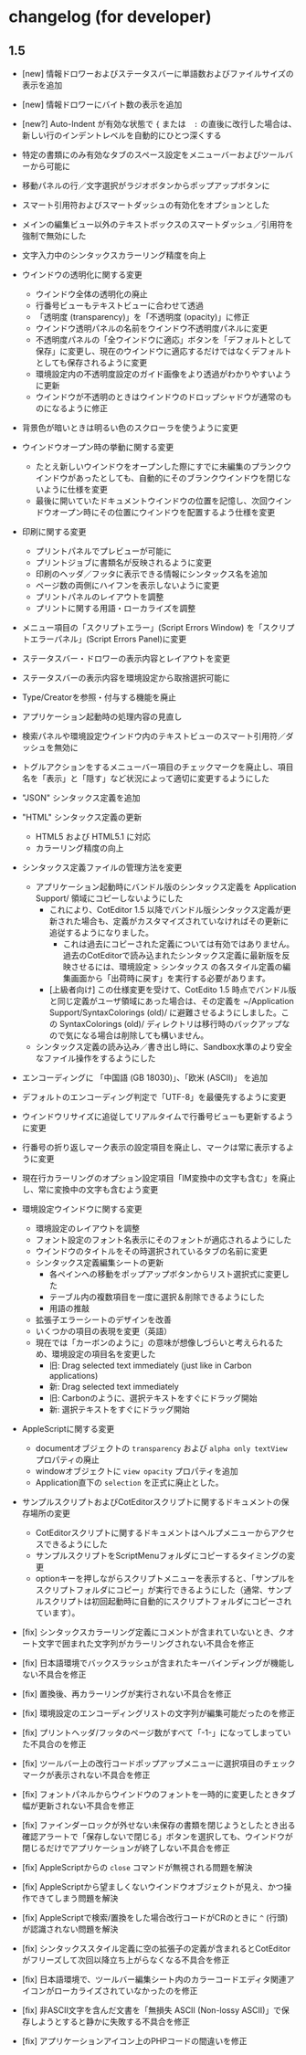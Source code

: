 
changelog (for developer)
==========================

1.5
--------------------------
- [new] 情報ドロワーおよびステータスバーに単語数およびファイルサイズの表示を追加
- [new] 情報ドロワーにバイト数の表示を追加
- [new?] Auto-Indent が有効な状態で `{` または　`:` の直後に改行した場合は、新しい行のインデントレベルを自動的にひとつ深くする
- 特定の書類にのみ有効なタブのスペース設定をメニューバーおよびツールバーから可能に
- 移動パネルの行／文字選択がラジオボタンからポップアップボタンに
- スマート引用符およびスマートダッシュの有効化をオプションとした
- メインの編集ビュー以外のテキストボックスのスマートダッシュ／引用符を強制で無効にした
- 文字入力中のシンタックスカラーリング精度を向上
- ウインドウの透明化に関する変更
	- ウインドウ全体の透明化の廃止
	- 行番号ビューもテキストビューに合わせて透過
	- 「透明度 (transparency)」を「不透明度 (opacity)」に修正
	- ウインドウ透明パネルの名前をウインドウ不透明度パネルに変更
	- 不透明度パネルの「全ウインドウに適応」ボタンを「デフォルトとして保存」に変更し、現在のウインドウに適応するだけではなくデフォルトとしても保存されるように変更
	- 環境設定内の不透明度設定のガイド画像をより透過がわかりやすいように更新
    - ウインドウが不透明のときはウインドウのドロップシャドウが通常のものになるように修正
- 背景色が暗いときは明るい色のスクローラを使うように変更
- ウインドウオープン時の挙動に関する変更
    - たとえ新しいウインドウをオープンした際にすでに未編集のプランクウインドウがあったとしても、自動的にそのブランクウインドウを閉じないように仕様を変更
    - 最後に開いていたドキュメントウインドウの位置を記憶し、次回ウインドウオープン時にその位置にウインドウを配置するよう仕様を変更
- 印刷に関する変更
    - プリントパネルでプレビューが可能に
    - プリントジョブに書類名が反映されるように変更
    - 印刷のヘッダ／フッタに表示できる情報にシンタックス名を追加
    - ページ数の両側にハイフンを表示しないように変更
    - プリントパネルのレイアウトを調整
    - プリントに関する用語・ローカライズを調整
- メニュー項目の「スクリプトエラー」(Script Errors Window) を「スクリプトエラーパネル」(Script Errors Panel)に変更
- ステータスバー・ドロワーの表示内容とレイアウトを変更
- ステータスバーの表示内容を環境設定から取捨選択可能に
- Type/Creatorを参照・付与する機能を廃止
- アプリケーション起動時の処理内容の見直し
- 検索パネルや環境設定ウインドウ内のテキストビューのスマート引用符／ダッシュを無効に
- トグルアクションをするメニューバー項目のチェックマークを廃止し、項目名を「表示」と「隠す」など状況によって適切に変更するようにした
- "JSON" シンタックス定義を追加
- "HTML" シンタックス定義の更新
    - HTML5 および HTML5.1 に対応
    - カラーリング精度の向上
- シンタックス定義ファイルの管理方法を変更
    - アプリケーション起動時にバンドル版のシンタックス定義を Application Support/ 領域にコピーしないようにした
        - これにより、CotEditor 1.5 以降でバンドル版シンタックス定義が更新された場合も、定義がカスタマイズされていなければその更新に追従するようになりました。
            - これは過去にコピーされた定義については有効ではありません。過去のCotEditorで読み込まれたシンタックス定義に最新版を反映させるには、環境設定 > シンタックス の各スタイル定義の編集画面から「出荷時に戻す」を実行する必要があります。
        - [上級者向け] この仕様変更を受けて、CotEdito 1.5 時点でバンドル版と同じ定義がユーザ領域にあった場合は、その定義を ~/Application Support/SyntaxColorings (old)/ に避難させるようにしました。この SyntaxColorings (old)/ ディレクトリは移行時のバックアップなので気になる場合は削除しても構いません。
    - シンタックス定義の読み込み／書き出し時に、Sandbox水準のより安全なファイル操作をするようにした
- エンコーディングに 「中国語 (GB 18030)」、「欧米 (ASCII)」 を追加
- デフォルトのエンコーディング判定で「UTF-8」を最優先するように変更
- ウインドウリサイズに追従してリアルタイムで行番号ビューも更新するように変更
- 行番号の折り返しマーク表示の設定項目を廃止し、マークは常に表示するように変更
- 現在行カラーリングのオプション設定項目「IM変換中の文字も含む」を廃止し、常に変換中の文字も含むよう変更
- 環境設定ウインドウに関する変更
    - 環境設定のレイアウトを調整
    - フォント設定のフォント名表示にそのフォントが適応されるようにした
    - ウインドウのタイトルをその時選択されているタブの名前に変更
    - シンタックス定義編集シートの更新
        - 各ペインへの移動をポップアップボタンからリスト選択式に変更した
        - テーブル内の複数項目を一度に選択＆削除できるようにした
        - 用語の推敲
    - 拡張子エラーシートのデザインを改善
    - いくつかの項目の表現を変更（英語）
    - 現在では「カーボンのように」の意味が想像しづらいと考えられるため、環境設定の項目名を変更した
        - 旧: Drag selected text immediately (just like in Carbon applications)
        - 新: Drag selected text immediately
        - 旧: Carbonのように、選択テキストをすぐにドラッグ開始
        - 新: 選択テキストをすぐにドラッグ開始

- AppleScriptに関する変更
	- documentオブジェクトの `transparency` および `alpha only textView` プロパティの廃止
	- windowオブジェクトに `view opacity` プロパティを追加
    - Application直下の `selection` を正式に廃止とした。
- サンプルスクリプトおよびCotEditorスクリプトに関するドキュメントの保存場所の変更
    - CotEditorスクリプトに関するドキュメントはヘルプメニューからアクセスできるようにした
    - サンプルスクリプトをScriptMenuフォルダにコピーするタイミングの変更
    - optionキーを押しながらスクリプトメニューを表示すると、「サンプルをスクリプトフォルダにコピー」が実行できるようにした（通常、サンプルスクリプトは初回起動時に自動的にスクリプトフォルダにコピーされています）。

- [fix] シンタックスカラーリング定義にコメントが含まれていないとき、クオート文字で囲まれた文字列がカラーリングされない不具合を修正
- [fix] 日本語環境でバックスラッシュが含まれたキーバインディングが機能しない不具合を修正
- [fix] 置換後、再カラーリングが実行されない不具合を修正
- [fix] 環境設定のエンコーディングリストの文字列が編集可能だったのを修正
- [fix] プリントヘッダ/フッタのページ数がすべて「-1-」になってしまっていた不具合のを修正
- [fix] ツールバー上の改行コードポップアップメニューに選択項目のチェックマークが表示されない不具合を修正
- [fix] フォントパネルからウインドウのフォントを一時的に変更したときタブ幅が更新されない不具合を修正
- [fix] ファインダーロックが外せない未保存の書類を閉じようとしたとき出る確認アラートで「保存しないで閉じる」ボタンを選択しても、ウインドウが閉じるだけでアプリケーションが終了しない不具合を修正
- [fix] AppleScriptからの `close` コマンドが無視される問題を解決
- [fix] AppleScriptから望ましくないウインドウオブジェクトが見え、かつ操作できてしまう問題を解決
- [fix] AppleScriptで検索/置換をした場合改行コードがCRのときに `^` (行頭) が認識されない問題を解決
- [fix] シンタックススタイル定義に空の拡張子の定義が含まれるとCotEditorがフリーズして次回以降立ち上がらなくなる不具合を修正
- [fix] 日本語環境で、ツールバー編集シート内のカラーコードエディタ関連アイコンがローカライズされていなかったのを修正
- [fix] 非ASCII文字を含んだ文書を「無損失 ASCII (Non-lossy ASCII)」で保存しようとすると静かに失敗する不具合を修正
- [fix] アプリケーションアイコン上のPHPコードの間違いを修正
